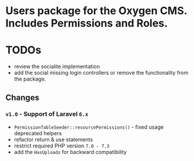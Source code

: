 # Users package for the Oxygen CMS. Includes Permissions and Roles.

# TODOs
* review the socialite implementation
* add the social missing login controllers or remove the functionality from the package.

## Changes
### `v1.0` - Support of Laravel `6.x`
* `PermissionTableSeeder::resourcePermissions()` - fixed usage deprecated helpers
* refactor return & use statements
* restrict required PHP version `7.0 - 7.3`
* add the `HasUploads` for backward compatibility
